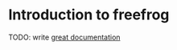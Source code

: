 # Introduction to freefrog

TODO: write [great documentation](http://jacobian.org/writing/great-documentation/what-to-write/)
